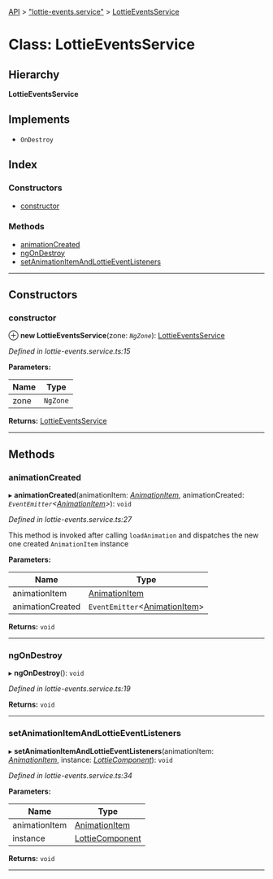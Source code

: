 [API](../README.md) > ["lottie-events.service"](../modules/_lottie_events_service_.md) > [LottieEventsService](../classes/_lottie_events_service_.lottieeventsservice.md)

# Class: LottieEventsService

## Hierarchy

**LottieEventsService**

## Implements

* `OnDestroy`

## Index

### Constructors

* [constructor](_lottie_events_service_.lottieeventsservice.md#constructor)

### Methods

* [animationCreated](_lottie_events_service_.lottieeventsservice.md#animationcreated)
* [ngOnDestroy](_lottie_events_service_.lottieeventsservice.md#ngondestroy)
* [setAnimationItemAndLottieEventListeners](_lottie_events_service_.lottieeventsservice.md#setanimationitemandlottieeventlisteners)

---

## Constructors

<a id="constructor"></a>

###  constructor

⊕ **new LottieEventsService**(zone: *`NgZone`*): [LottieEventsService](_lottie_events_service_.lottieeventsservice.md)

*Defined in lottie-events.service.ts:15*

**Parameters:**

| Name | Type |
| ------ | ------ |
| zone | `NgZone` |

**Returns:** [LottieEventsService](_lottie_events_service_.lottieeventsservice.md)

___

## Methods

<a id="animationcreated"></a>

###  animationCreated

▸ **animationCreated**(animationItem: *[AnimationItem](../interfaces/_symbols_.animationitem.md)*, animationCreated: *`EventEmitter`<[AnimationItem](../interfaces/_symbols_.animationitem.md)>*): `void`

*Defined in lottie-events.service.ts:27*

This method is invoked after calling `loadAnimation` and dispatches the new one created `AnimationItem` instance

**Parameters:**

| Name | Type |
| ------ | ------ |
| animationItem | [AnimationItem](../interfaces/_symbols_.animationitem.md) |
| animationCreated | `EventEmitter`<[AnimationItem](../interfaces/_symbols_.animationitem.md)> |

**Returns:** `void`

___
<a id="ngondestroy"></a>

###  ngOnDestroy

▸ **ngOnDestroy**(): `void`

*Defined in lottie-events.service.ts:19*

**Returns:** `void`

___
<a id="setanimationitemandlottieeventlisteners"></a>

###  setAnimationItemAndLottieEventListeners

▸ **setAnimationItemAndLottieEventListeners**(animationItem: *[AnimationItem](../interfaces/_symbols_.animationitem.md)*, instance: *[LottieComponent](_lottie_component_.lottiecomponent.md)*): `void`

*Defined in lottie-events.service.ts:34*

**Parameters:**

| Name | Type |
| ------ | ------ |
| animationItem | [AnimationItem](../interfaces/_symbols_.animationitem.md) |
| instance | [LottieComponent](_lottie_component_.lottiecomponent.md) |

**Returns:** `void`

___

